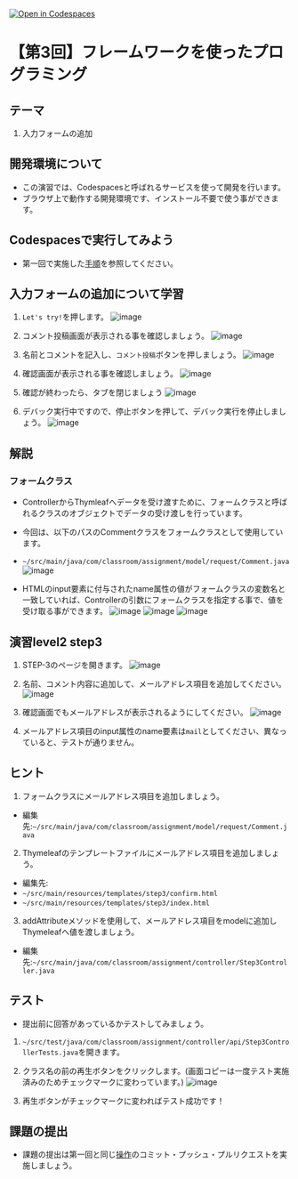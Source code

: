[![Open in Codespaces](https://classroom.github.com/assets/launch-codespace-7f7980b617ed060a017424585567c406b6ee15c891e84e1186181d67ecf80aa0.svg)](https://classroom.github.com/open-in-codespaces?assignment_repo_id=12894717)
# 【第3回】フレームワークを使ったプログラミング
## テーマ
1. 入力フォームの追加

## 開発環境について
* この演習では、Codespacesと呼ばれるサービスを使って開発を行います。
* ブラウザ上で動作する開発環境です、インストール不要で使う事ができます。

## Codespacesで実行してみよう
* 第一回で実施した[手順](/Codespacesの実行手順.md)を参照してください。

## 入力フォームの追加について学習
1. `Let's try!`を押します。
![image](https://user-images.githubusercontent.com/32722128/151711407-d882c0da-6c60-409f-99da-e5da064575a0.png)

2. コメント投稿画面が表示される事を確認しましょう。
![image](https://user-images.githubusercontent.com/32722128/151711431-a1d7b9f3-8f02-4b6c-804b-cc989640df67.png)

3. 名前とコメントを記入し、`コメント投稿`ボタンを押しましょう。
![image](https://user-images.githubusercontent.com/32722128/151711584-171cc707-382b-4c4d-8cc9-5b01cfb3b67c.png)

4. 確認画面が表示される事を確認しましょう。
![image](https://user-images.githubusercontent.com/32722128/151711609-1170703b-7eff-4d08-b8b7-eaa628933c72.png)

5. 確認が終わったら、タブを閉じましょう
![image](https://user-images.githubusercontent.com/32722128/150733257-a1056c19-1b24-412b-8bfc-a6063e75c785.png)

6. デバック実行中ですので、停止ボタンを押して、デバック実行を停止しましょう。
![image](https://user-images.githubusercontent.com/32722128/150748527-d7121765-5142-4f5a-9769-33c0c23627a4.png)

## 解説
### フォームクラス
* ControllerからThymleafへデータを受け渡すために、フォームクラスと呼ばれるクラスのオブジェクトでデータの受け渡しを行っています。
* 今回は、以下のパスのCommentクラスをフォームクラスとして使用しています。
* `~/src/main/java/com/classroom/assignment/model/request/Comment.java`
![image](https://user-images.githubusercontent.com/32722128/151712493-5d3a2176-5dcb-49ca-b0dd-dcee51e0c3b1.png)

* HTMLのinput要素に付与されたname属性の値がフォームクラスの変数名と一致していれば、Controllerの引数にフォームクラスを指定する事で、値を受け取る事ができます。
![image](https://user-images.githubusercontent.com/32722128/151712894-8cb16e89-dba4-45ee-8b9d-88db789519f1.png)
![image](https://user-images.githubusercontent.com/32722128/151712931-a264f299-6251-40d3-9e9a-9e5b251a422d.png)
![image](https://user-images.githubusercontent.com/32722128/151712961-43dbfa44-c261-49f2-85b3-29e04eab0ee2.png)

## 演習level2 step3
1. STEP-3のページを開きます。
![image](https://user-images.githubusercontent.com/32722128/151711786-55207e89-0b94-4047-b265-5cc509873909.png)

2. 名前、コメント内容に追加して、メールアドレス項目を追加してください。
![image](https://user-images.githubusercontent.com/32722128/151712040-e53709f4-38b8-4454-b010-38551bb52118.png)

3. 確認画面でもメールアドレスが表示されるようにしてください。
![image](https://user-images.githubusercontent.com/32722128/151712095-4d67f00a-ecf7-4270-858d-00b13328531c.png)

4. メールアドレス項目のinput属性のname要素は`mail`としてください、異なっていると、テストが通りません。

## ヒント
1. フォームクラスにメールアドレス項目を追加しましょう。  
* 編集先:`~/src/main/java/com/classroom/assignment/model/request/Comment.java`

2. Thymeleafのテンプレートファイルにメールアドレス項目を追加しましょう。 
* 編集先:    
* `~/src/main/resources/templates/step3/confirm.html`  
* `~/src/main/resources/templates/step3/index.html`  

3. addAttributeメソッドを使用して、メールアドレス項目をmodelに追加しThymeleafへ値を渡しましょう。
* 編集先:`~/src/main/java/com/classroom/assignment/controller/Step3Controller.java`

## テスト
* 提出前に回答があっているかテストしてみましょう。

1. `~/src/test/java/com/classroom/assignment/controller/api/Step3ControllerTests.java`を開きます。
2. クラス名の前の再生ボタンをクリックします。(画面コピーは一度テスト実施済みのためチェックマークに変わっています。)
![image](https://user-images.githubusercontent.com/32722128/151714348-346b8b8e-cecc-43c6-82df-0c23de61fead.png)

3. 再生ボタンがチェックマークに変わればテスト成功です！

## 課題の提出
* 課題の提出は第一回と同じ[操作](/課題の提出手順.md)のコミット・プッシュ・プルリクエストを実施しましょう。

